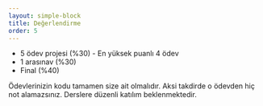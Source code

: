 ```yaml
---
layout: simple-block
title: Değerlendirme
order: 5
---
```

  
- 5 ödev projesi (%30) - En yüksek puanlı 4 ödev
- 1 arasınav (%30)
- Final (%40)
  
Ödevlerinizin kodu tamamen size ait olmalıdır. Aksi takdirde o ödevden hiç not alamazsınız. Derslere düzenli katılım beklenmektedir.